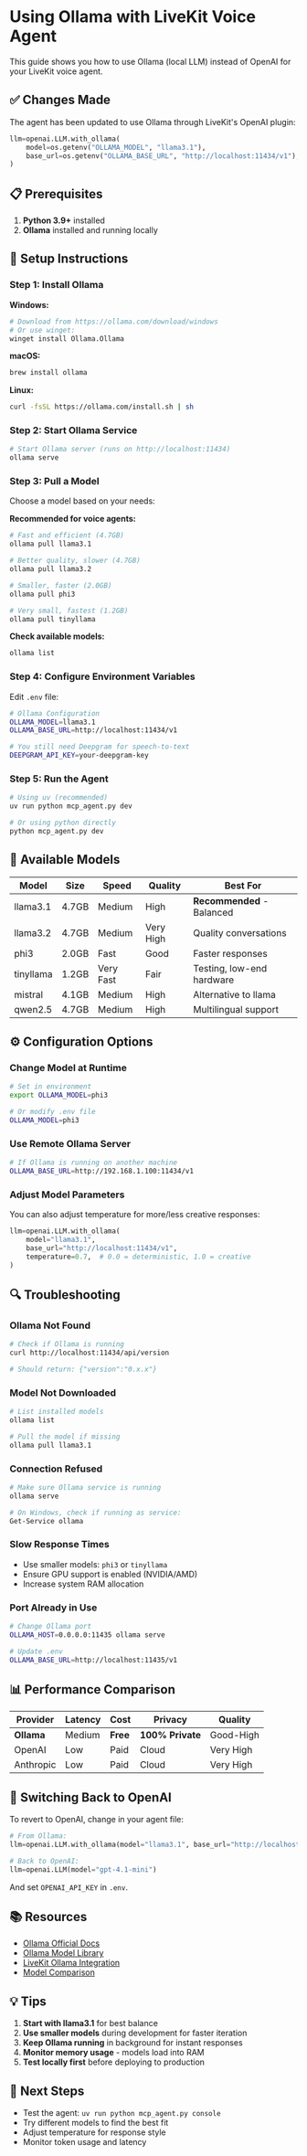 # Using Ollama with LiveKit Voice Agent

This guide shows you how to use Ollama (local LLM) instead of OpenAI for your LiveKit voice agent.

## ✅ Changes Made

The agent has been updated to use Ollama through LiveKit's OpenAI plugin:

```python
llm=openai.LLM.with_ollama(
    model=os.getenv("OLLAMA_MODEL", "llama3.1"),
    base_url=os.getenv("OLLAMA_BASE_URL", "http://localhost:11434/v1"),
)
```

## 📋 Prerequisites

1. **Python 3.9+** installed
2. **Ollama** installed and running locally

## 🚀 Setup Instructions

### Step 1: Install Ollama

**Windows:**
```bash
# Download from https://ollama.com/download/windows
# Or use winget:
winget install Ollama.Ollama
```

**macOS:**
```bash
brew install ollama
```

**Linux:**
```bash
curl -fsSL https://ollama.com/install.sh | sh
```

### Step 2: Start Ollama Service

```bash
# Start Ollama server (runs on http://localhost:11434)
ollama serve
```

### Step 3: Pull a Model

Choose a model based on your needs:

**Recommended for voice agents:**
```bash
# Fast and efficient (4.7GB)
ollama pull llama3.1

# Better quality, slower (4.7GB)
ollama pull llama3.2

# Smaller, faster (2.0GB)
ollama pull phi3

# Very small, fastest (1.2GB)
ollama pull tinyllama
```

**Check available models:**
```bash
ollama list
```

### Step 4: Configure Environment Variables

Edit `.env` file:
```bash
# Ollama Configuration
OLLAMA_MODEL=llama3.1
OLLAMA_BASE_URL=http://localhost:11434/v1

# You still need Deepgram for speech-to-text
DEEPGRAM_API_KEY=your-deepgram-key
```

### Step 5: Run the Agent

```bash
# Using uv (recommended)
uv run python mcp_agent.py dev

# Or using python directly
python mcp_agent.py dev
```

## 🎯 Available Models

| Model | Size | Speed | Quality | Best For |
|-------|------|-------|---------|----------|
| llama3.1 | 4.7GB | Medium | High | **Recommended** - Balanced |
| llama3.2 | 4.7GB | Medium | Very High | Quality conversations |
| phi3 | 2.0GB | Fast | Good | Faster responses |
| tinyllama | 1.2GB | Very Fast | Fair | Testing, low-end hardware |
| mistral | 4.1GB | Medium | High | Alternative to llama |
| qwen2.5 | 4.7GB | Medium | High | Multilingual support |

## ⚙️ Configuration Options

### Change Model at Runtime

```bash
# Set in environment
export OLLAMA_MODEL=phi3

# Or modify .env file
OLLAMA_MODEL=phi3
```

### Use Remote Ollama Server

```bash
# If Ollama is running on another machine
OLLAMA_BASE_URL=http://192.168.1.100:11434/v1
```

### Adjust Model Parameters

You can also adjust temperature for more/less creative responses:

```python
llm=openai.LLM.with_ollama(
    model="llama3.1",
    base_url="http://localhost:11434/v1",
    temperature=0.7,  # 0.0 = deterministic, 1.0 = creative
)
```

## 🔍 Troubleshooting

### Ollama Not Found

```bash
# Check if Ollama is running
curl http://localhost:11434/api/version

# Should return: {"version":"0.x.x"}
```

### Model Not Downloaded

```bash
# List installed models
ollama list

# Pull the model if missing
ollama pull llama3.1
```

### Connection Refused

```bash
# Make sure Ollama service is running
ollama serve

# On Windows, check if running as service:
Get-Service ollama
```

### Slow Response Times

- Use smaller models: `phi3` or `tinyllama`
- Ensure GPU support is enabled (NVIDIA/AMD)
- Increase system RAM allocation

### Port Already in Use

```bash
# Change Ollama port
OLLAMA_HOST=0.0.0.0:11435 ollama serve

# Update .env
OLLAMA_BASE_URL=http://localhost:11435/v1
```

## 📊 Performance Comparison

| Provider | Latency | Cost | Privacy | Quality |
|----------|---------|------|---------|---------|
| **Ollama** | Medium | **Free** | **100% Private** | Good-High |
| OpenAI | Low | Paid | Cloud | Very High |
| Anthropic | Low | Paid | Cloud | Very High |

## 🔄 Switching Back to OpenAI

To revert to OpenAI, change in your agent file:

```python
# From Ollama:
llm=openai.LLM.with_ollama(model="llama3.1", base_url="http://localhost:11434/v1")

# Back to OpenAI:
llm=openai.LLM(model="gpt-4.1-mini")
```

And set `OPENAI_API_KEY` in `.env`.

## 📚 Resources

- [Ollama Official Docs](https://ollama.com/)
- [Ollama Model Library](https://ollama.com/library)
- [LiveKit Ollama Integration](https://docs.livekit.io/agents/integrations/llm/ollama/)
- [Model Comparison](https://ollama.com/library?sort=popular)

## 💡 Tips

1. **Start with llama3.1** for best balance
2. **Use smaller models** during development for faster iteration
3. **Keep Ollama running** in background for instant responses
4. **Monitor memory usage** - models load into RAM
5. **Test locally first** before deploying to production

## 🎉 Next Steps

- Test the agent: `uv run python mcp_agent.py console`
- Try different models to find the best fit
- Adjust temperature for response style
- Monitor token usage and latency
